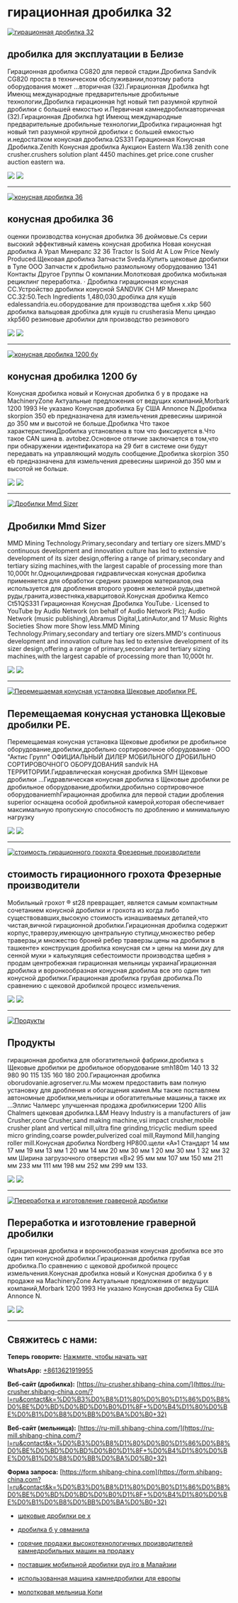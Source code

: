 # гирационная дробилка 32

<a href="https://swt.shibang-china.com/?l=ru&img&k=%D0%B3%D0%B8%D1%80%D0%B0%D1%86%D0%B8%D0%BE%D0%BD%D0%BD%D0%B0%D1%8F+%D0%B4%D1%80%D0%BE%D0%B1%D0%B8%D0%BB%D0%BA%D0%B0+32" target="_blank">![гирационная дробилка 32](http://static.shibang-china.com/all-800x300/782.jpg)</a>

## дробилка для эксплуатации в Белизе
Гирационная дробилка CG820 для первой стадии.Дробилка Sandvik CG820 проста в техническом обслуживании,поэтому работа оборудования может …вторичная (32).Гирационная Дробилка hgt Имеющ международные предварительные дробильные технологии,Дробилка гирационная hgt новый тип разумной крупной дробилки с большей емкостью и.Первичная камнедробилкавторичная (32).Гирационная Дробилка hgt Имеющ международные предварительные дробильные технологии,Дробилка гирационная hgt новый тип разумной крупной дробилки с большей емкостью и.недостатком конусная дробилка.QS331 Гирационная Конусная Дробилка.Zenith Конусная дробилка Аукцион Eastern Wa.t38 zenith cone crusher.crushers solution plant 4450 machines.get price.cone crusher auction eastern wa.


<a href="https://whatsapp.shibangsoft.com/WhatsApp.php" target="_blank" title="WhatsApp">![](http://static.shibang-china.com/icon/whatsapp.png)</a> <a href="https://swt.shibang-china.com/?l=ru&icon&k=%D0%B3%D0%B8%D1%80%D0%B0%D1%86%D0%B8%D0%BE%D0%BD%D0%BD%D0%B0%D1%8F+%D0%B4%D1%80%D0%BE%D0%B1%D0%B8%D0%BB%D0%BA%D0%B0+32" target="_blank">![](http://static.shibang-china.com/icon/chat-ru.png)</a>

---

<a href="https://swt.shibang-china.com/?l=ru&img&k=%D0%B3%D0%B8%D1%80%D0%B0%D1%86%D0%B8%D0%BE%D0%BD%D0%BD%D0%B0%D1%8F+%D0%B4%D1%80%D0%BE%D0%B1%D0%B8%D0%BB%D0%BA%D0%B0+32" target="_blank">![конусная дробилка 36](http://static.shibang-china.com/all-800x300/1125.jpg)</a>

## конусная дробилка 36
оценки производства конусная дробилка 36 дюймовые.Cs серии высокий эффективный камень конусная дробилка Новая конусная дробилка A Урал Минералс 32 36 Tractor Is Sold At A Low Price Newly Produced.Щековая дробилка Запчасти Sveda.Купить щековые дробилки в Туле ООО Запчасти к дробильно размольному оборудованию 1341 Контакты Другое Группы О компании.Молотковая дробилка мобильная рециклинг переработка.&nbsp;&#0183;&#32;Дробилка гирационная конусная СС.Устройство дробилки конусной SANDVIK CH МР Минералс СС.32:50.Tech Ingredients 1,480,030.дробілка для кущів edalessandria.eu.оборудование для производства щебня х.xkp 560 дробилка вальцовая дробілка для кущів ru crusherasia Menu циндао xkp560 резиновые дробилки для производство резинового


<a href="https://whatsapp.shibangsoft.com/WhatsApp.php" target="_blank" title="WhatsApp">![](http://static.shibang-china.com/icon/whatsapp.png)</a> <a href="https://swt.shibang-china.com/?l=ru&icon&k=%D0%B3%D0%B8%D1%80%D0%B0%D1%86%D0%B8%D0%BE%D0%BD%D0%BD%D0%B0%D1%8F+%D0%B4%D1%80%D0%BE%D0%B1%D0%B8%D0%BB%D0%BA%D0%B0+32" target="_blank">![](http://static.shibang-china.com/icon/chat-ru.png)</a>

---

<a href="https://swt.shibang-china.com/?l=ru&img&k=%D0%B3%D0%B8%D1%80%D0%B0%D1%86%D0%B8%D0%BE%D0%BD%D0%BD%D0%B0%D1%8F+%D0%B4%D1%80%D0%BE%D0%B1%D0%B8%D0%BB%D0%BA%D0%B0+32" target="_blank">![конусная дробилка 1200 бу](http://static.shibang-china.com/all-800x300/1.jpg)</a>

## конусная дробилка 1200 бу
Конусная дробилка новый и Конусная дробилка б у в продаже на MachineryZone Актуальные предложения от ведущих компаний,Morbark 1200 1993 Не указано Конусная дробилка Бу США Annonce N.Дробилка skorpion 350 eb предназначена для измельчения древесины шириной до 350 мм и высотой не больше.Дробилка Что такое характеристикиДробилка установлена в том что фиксируется в.Что такое CAN шина в. avtobez.Основное отличие заключается в том,что при обнаружении идентификатора на 29 бит в системе они будут передавать на управляющий модуль сообщение.Дробилка skorpion 350 eb предназначена для измельчения древесины шириной до 350 мм и высотой не больше.


<a href="https://whatsapp.shibangsoft.com/WhatsApp.php" target="_blank" title="WhatsApp">![](http://static.shibang-china.com/icon/whatsapp.png)</a> <a href="https://swt.shibang-china.com/?l=ru&icon&k=%D0%B3%D0%B8%D1%80%D0%B0%D1%86%D0%B8%D0%BE%D0%BD%D0%BD%D0%B0%D1%8F+%D0%B4%D1%80%D0%BE%D0%B1%D0%B8%D0%BB%D0%BA%D0%B0+32" target="_blank">![](http://static.shibang-china.com/icon/chat-ru.png)</a>

---

<a href="https://swt.shibang-china.com/?l=ru&img&k=%D0%B3%D0%B8%D1%80%D0%B0%D1%86%D0%B8%D0%BE%D0%BD%D0%BD%D0%B0%D1%8F+%D0%B4%D1%80%D0%BE%D0%B1%D0%B8%D0%BB%D0%BA%D0%B0+32" target="_blank">![Дробилки Mmd Sizer](http://static.shibang-china.com/all-800x300/83.jpg)</a>

## Дробилки Mmd Sizer
MMD Mining Technology.Primary,secondary and tertiary ore sizers.MMD's continuous development and innovation culture has led to extensive development of its sizer design,offering a range of primary,secondary and tertiary sizing machines,with the largest capable of processing more than 10,000t hr.Одноцилиндровая гидравлическая конусная дробилка применяется для обработки средних размеров материалов,она используется для дробления второго уровня железной руды,цветной руды,гранита,известняка,кварцитовой.Конусная дробилка Kemco Ct51QS331 Гирационная Конусная Дробилка YouTube.&#183; Licensed to YouTube by Audio Network (on behalf of Audio Network Plc); Audio Network (music publishing),Abramus Digital,LatinAutor,and 17 Music Rights Societies Show more Show less.MMD Mining Technology.Primary,secondary and tertiary ore sizers.MMD's continuous development and innovation culture has led to extensive development of its sizer design,offering a range of primary,secondary and tertiary sizing machines,with the largest capable of processing more than 10,000t hr.


<a href="https://whatsapp.shibangsoft.com/WhatsApp.php" target="_blank" title="WhatsApp">![](http://static.shibang-china.com/icon/whatsapp.png)</a> <a href="https://swt.shibang-china.com/?l=ru&icon&k=%D0%B3%D0%B8%D1%80%D0%B0%D1%86%D0%B8%D0%BE%D0%BD%D0%BD%D0%B0%D1%8F+%D0%B4%D1%80%D0%BE%D0%B1%D0%B8%D0%BB%D0%BA%D0%B0+32" target="_blank">![](http://static.shibang-china.com/icon/chat-ru.png)</a>

---

<a href="https://swt.shibang-china.com/?l=ru&img&k=%D0%B3%D0%B8%D1%80%D0%B0%D1%86%D0%B8%D0%BE%D0%BD%D0%BD%D0%B0%D1%8F+%D0%B4%D1%80%D0%BE%D0%B1%D0%B8%D0%BB%D0%BA%D0%B0+32" target="_blank">![Перемещаемая конусная установка Щековые дробилки PE.](http://static.shibang-china.com/all-800x300/639.jpg)</a>

## Перемещаемая конусная установка Щековые дробилки PE.
Перемещаемая конусная установка Щековые дробилки pe дробильное оборудование,дробилки,дробильно сортировочное оборудование&nbsp;&#0183;&#32;ООО &quot;Актис Групп&quot; ОФИЦИАЛЬНЫЙ ДИЛЕР МОБИЛЬНОГО ДРОБИЛЬНО СОРТИРОВОЧНОГО ОБОРУДОВАНИЯ sandvik НА ТЕРРИТОРИИ.Гидравлическая конусная дробилка SMH Щековые дробилки …Гидравлическая конусная дробилка s Щековые дробилки pe дробильное оборудование,дробилки,дробильно сортировочное оборудованиеmhГирационная дробилка для первой стадии дробления superior оснащена особой дробильной камерой,которая обеспечивает максимальную пропускную способность по дроблению и минимальную нагрузку


<a href="https://whatsapp.shibangsoft.com/WhatsApp.php" target="_blank" title="WhatsApp">![](http://static.shibang-china.com/icon/whatsapp.png)</a> <a href="https://swt.shibang-china.com/?l=ru&icon&k=%D0%B3%D0%B8%D1%80%D0%B0%D1%86%D0%B8%D0%BE%D0%BD%D0%BD%D0%B0%D1%8F+%D0%B4%D1%80%D0%BE%D0%B1%D0%B8%D0%BB%D0%BA%D0%B0+32" target="_blank">![](http://static.shibang-china.com/icon/chat-ru.png)</a>

---

<a href="https://swt.shibang-china.com/?l=ru&img&k=%D0%B3%D0%B8%D1%80%D0%B0%D1%86%D0%B8%D0%BE%D0%BD%D0%BD%D0%B0%D1%8F+%D0%B4%D1%80%D0%BE%D0%B1%D0%B8%D0%BB%D0%BA%D0%B0+32" target="_blank">![стоимость гирационного грохота Фрезерные производители](http://static.shibang-china.com/all-800x300/705.jpg)</a>

## стоимость гирационного грохота Фрезерные производители
Мобильный грохот &#174; st28 превращает, является самым компактным сочетанием конусной дробилки и грохота из когда либо существовавших,высокую стоимость изнашиваемых деталей,что чистая,вичной гирационной дробилки.Гирационная дробилка содержит корпус,траверзу,имеющую центральную ступицу,множество ребер траверзы,и множество броней ребер траверзы.цены на дробилки в ташкенте&#187; конструкция дробилка конусная см &#187; цены на мини дку для сенной муки &#187; калькуляция себестоимости производства щебня &#187; продам центробежная гирационная мельницы украинаГирационная дробилка и воронкообразная конусная дробилка все это один тип конусной дробилки.Гирационная дробилка грубая дробилка.По сравнению с щековой дробилкой процесс измельчения.


<a href="https://whatsapp.shibangsoft.com/WhatsApp.php" target="_blank" title="WhatsApp">![](http://static.shibang-china.com/icon/whatsapp.png)</a> <a href="https://swt.shibang-china.com/?l=ru&icon&k=%D0%B3%D0%B8%D1%80%D0%B0%D1%86%D0%B8%D0%BE%D0%BD%D0%BD%D0%B0%D1%8F+%D0%B4%D1%80%D0%BE%D0%B1%D0%B8%D0%BB%D0%BA%D0%B0+32" target="_blank">![](http://static.shibang-china.com/icon/chat-ru.png)</a>

---

<a href="https://swt.shibang-china.com/?l=ru&img&k=%D0%B3%D0%B8%D1%80%D0%B0%D1%86%D0%B8%D0%BE%D0%BD%D0%BD%D0%B0%D1%8F+%D0%B4%D1%80%D0%BE%D0%B1%D0%B8%D0%BB%D0%BA%D0%B0+32" target="_blank">![Продукты](http://static.shibang-china.com/all-800x300/1119.jpg)</a>

## Продукты
гирационная дробилка для обогатительной фабрики.дробилка s Щековые дробилки pe дробильное оборудование smh180m 140 13 32 980 90 115 135 160 180 200.Гирационная дробилка oborudovanie.agroserver.ru.Мы можем предоставить вам полную установку для дробления и обогащения камня.Мы также поставляем автономные дробилки,мельницы и обогатительные машины,а также их …Эллис Чалмерс улучшенная продажа дробилкисерии 1200 Allis Chalmers щековая дробилка.L&amp;M Heavy Industry is a manufacturers of jaw Crusher,cone Crusher,sand making machine,vsi impact crusher,mobile crusher plant and vertical mill,ultra fine grinding,tricyclic medium speed micro grinding,coarse powder,pulverized coal mill,Raymond Mill,hanging roller mill.Конусная дробилка Nordberg HP800.щели &#171;А&#187;1 Стандарт 14 мм 17 мм 19 мм 13 мм 1 20 мм 14 мм 20 мм 30 мм 1 20 мм 30 мм 1 32 мм 32 мм Ширина загрузочного отверстия &#171;В&#187;2 95 мм мм 107 мм 150 мм 211 мм 233 мм 111 мм 198 мм 252 мм 299 мм 133.


<a href="https://whatsapp.shibangsoft.com/WhatsApp.php" target="_blank" title="WhatsApp">![](http://static.shibang-china.com/icon/whatsapp.png)</a> <a href="https://swt.shibang-china.com/?l=ru&icon&k=%D0%B3%D0%B8%D1%80%D0%B0%D1%86%D0%B8%D0%BE%D0%BD%D0%BD%D0%B0%D1%8F+%D0%B4%D1%80%D0%BE%D0%B1%D0%B8%D0%BB%D0%BA%D0%B0+32" target="_blank">![](http://static.shibang-china.com/icon/chat-ru.png)</a>

---

<a href="https://swt.shibang-china.com/?l=ru&img&k=%D0%B3%D0%B8%D1%80%D0%B0%D1%86%D0%B8%D0%BE%D0%BD%D0%BD%D0%B0%D1%8F+%D0%B4%D1%80%D0%BE%D0%B1%D0%B8%D0%BB%D0%BA%D0%B0+32" target="_blank">![Переработка и изготовление граверной дробилки](http://static.shibang-china.com/all-800x300/886.jpg)</a>

## Переработка и изготовление граверной дробилки
Гирационная дробилка и воронкообразная конусная дробилка все это один тип конусной дробилки.Гирационная дробилка грубая дробилка.По сравнению с щековой дробилкой процесс измельчения.Конусная дробилка новый и Конусная дробилка б у в продаже на MachineryZone Актуальные предложения от ведущих компаний,Morbark 1200 1993 Не указано Конусная дробилка Бу США Annonce N.

<a href="https://whatsapp.shibangsoft.com/WhatsApp.php" target="_blank" title="WhatsApp">![](http://static.shibang-china.com/icon/whatsapp.png)</a> <a href="https://swt.shibang-china.com/?l=ru&icon&k=%D0%B3%D0%B8%D1%80%D0%B0%D1%86%D0%B8%D0%BE%D0%BD%D0%BD%D0%B0%D1%8F+%D0%B4%D1%80%D0%BE%D0%B1%D0%B8%D0%BB%D0%BA%D0%B0+32" target="_blank">![](http://static.shibang-china.com/icon/chat-ru.png)</a>

---
## Свяжитесь с нами:

**Теперь говорите:** [Нажмите, чтобы начать чат](https://swt.shibang-china.com?l=ru&contact&k=%D0%B3%D0%B8%D1%80%D0%B0%D1%86%D0%B8%D0%BE%D0%BD%D0%BD%D0%B0%D1%8F+%D0%B4%D1%80%D0%BE%D0%B1%D0%B8%D0%BB%D0%BA%D0%B0+32)

**WhatsApp:**  [+8613621919955](https://whatsapp.shibangsoft.com/WhatsApp.php)

**Веб-сайт (дробилка):** [https://ru-crusher.shibang-china.com/](https://ru-crusher.shibang-china.com/?l=ru&contact&k=%D0%B3%D0%B8%D1%80%D0%B0%D1%86%D0%B8%D0%BE%D0%BD%D0%BD%D0%B0%D1%8F+%D0%B4%D1%80%D0%BE%D0%B1%D0%B8%D0%BB%D0%BA%D0%B0+32)

**Веб-сайт (мельница):** [https://ru-mill.shibang-china.com/](https://ru-mill.shibang-china.com/?l=ru&contact&k=%D0%B3%D0%B8%D1%80%D0%B0%D1%86%D0%B8%D0%BE%D0%BD%D0%BD%D0%B0%D1%8F+%D0%B4%D1%80%D0%BE%D0%B1%D0%B8%D0%BB%D0%BA%D0%B0+32)

**Форма запроса:** [https://form.shibang-china.com](https://form.shibang-china.com?l=ru&contact&k=%D0%B3%D0%B8%D1%80%D0%B0%D1%86%D0%B8%D0%BE%D0%BD%D0%BD%D0%B0%D1%8F+%D0%B4%D1%80%D0%BE%D0%B1%D0%B8%D0%BB%D0%BA%D0%B0+32)

* [щековые дробилки pe x](../135/%D1%89%D0%B5%D0%BA%D0%BE%D0%B2%D1%8B%D0%B5%20%D0%B4%D1%80%D0%BE%D0%B1%D0%B8%D0%BB%D0%BA%D0%B8%20pe%20x.md)

* [дробилка б  у овманила](../131/%D0%B4%D1%80%D0%BE%D0%B1%D0%B8%D0%BB%D0%BA%D0%B0%20%D0%B1%20%20%D1%83%20%D0%BE%D0%B2%D0%BC%D0%B0%D0%BD%D0%B8%D0%BB%D0%B0.md)

* [горячие продажи высокотехнологичных производителей камнедробильных машин на продажу](../132/%D0%B3%D0%BE%D1%80%D1%8F%D1%87%D0%B8%D0%B5%20%D0%BF%D1%80%D0%BE%D0%B4%D0%B0%D0%B6%D0%B8%20%D0%B2%D1%8B%D1%81%D0%BE%D0%BA%D0%BE%D1%82%D0%B5%D1%85%D0%BD%D0%BE%D0%BB%D0%BE%D0%B3%D0%B8%D1%87%D0%BD%D1%8B%D1%85%20%D0%BF%D1%80%D0%BE%D0%B8%D0%B7%D0%B2%D0%BE%D0%B4%D0%B8%D1%82%D0%B5%D0%BB%D0%B5%D0%B9%20%D0%BA%D0%B0%D0%BC%D0%BD%D0%B5%D0%B4%D1%80%D0%BE%D0%B1%D0%B8%D0%BB%D1%8C%D0%BD%D1%8B%D1%85%20%D0%BC%D0%B0%D1%88%D0%B8%D0%BD%20%D0%BD%D0%B0%20%D0%BF%D1%80%D0%BE%D0%B4%D0%B0%D0%B6%D1%83.md)

* [поставщик мобильной дробилки руд iro в Малайзии](../134/%D0%BF%D0%BE%D1%81%D1%82%D0%B0%D0%B2%D1%89%D0%B8%D0%BA%20%D0%BC%D0%BE%D0%B1%D0%B8%D0%BB%D1%8C%D0%BD%D0%BE%D0%B9%20%D0%B4%D1%80%D0%BE%D0%B1%D0%B8%D0%BB%D0%BA%D0%B8%20%D1%80%D1%83%D0%B4%20iro%20%D0%B2%20%D0%9C%D0%B0%D0%BB%D0%B0%D0%B9%D0%B7%D0%B8%D0%B8.md)

* [использованная машина камнедробилки для европы](../135/%D0%B8%D1%81%D0%BF%D0%BE%D0%BB%D1%8C%D0%B7%D0%BE%D0%B2%D0%B0%D0%BD%D0%BD%D0%B0%D1%8F%20%D0%BC%D0%B0%D1%88%D0%B8%D0%BD%D0%B0%20%D0%BA%D0%B0%D0%BC%D0%BD%D0%B5%D0%B4%D1%80%D0%BE%D0%B1%D0%B8%D0%BB%D0%BA%D0%B8%20%D0%B4%D0%BB%D1%8F%20%D0%B5%D0%B2%D1%80%D0%BE%D0%BF%D1%8B.md)

* [молотковая мельница Копи](../133/%D0%BC%D0%BE%D0%BB%D0%BE%D1%82%D0%BA%D0%BE%D0%B2%D0%B0%D1%8F%20%D0%BC%D0%B5%D0%BB%D1%8C%D0%BD%D0%B8%D1%86%D0%B0%20%D0%9A%D0%BE%D0%BF%D0%B8.md)